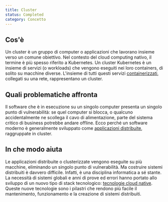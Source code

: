 ```yaml
---
title: Cluster
status: Completed
category: Concetto
---
```


## Cos'è

Un cluster è un gruppo di computer o applicazioni che lavorano insieme verso un comune obiettivo.  Nel contesto del cloud computing nativo, il termine è più spesso riferito a Kubernetes. Un cluster Kubernetes è un insieme di servizi (o workloads) che vengono eseguiti nei loro containers, di solito su macchine diverse. L'insieme di tutti questi servizi [containerizzati](/containerization/), collegati su una rete, rappresentano un cluster.

## Quali problematiche affronta

Il software che è in esecuzione su un singolo computer presenta un singolo punto di vulnerabilità: se quel computer si blocca, o qualcuno accidentalmente ne scollega il cavo di alimentazione, parte del sistema critico di business potrebbe andare offline. Ecco perché un software moderno è generalmente sviluppato come [applicazioni distribuite](/distributed_apps/), raggruppate in cluster. 

## In che modo aiuta

Le applicazioni distribuite o clusterizzate vengono eseguite su più macchine, eliminando un singolo punto di vulnerabilità. Ma costruire sistemi distribuiti è davvero difficile. Infatti, è una disciplina informatica a sé stante. La necessità di sistemi globali e anni di prove ed errori hanno portato allo sviluppo di un nuovo tipo di stack tecnologico: [tecnologie cloud native](/cloud_native_tech/). Queste nuove tecnologie sono i pilastri che rendono più facile il mantenimento, funzionamento e la creazione di sistemi distribuiti.